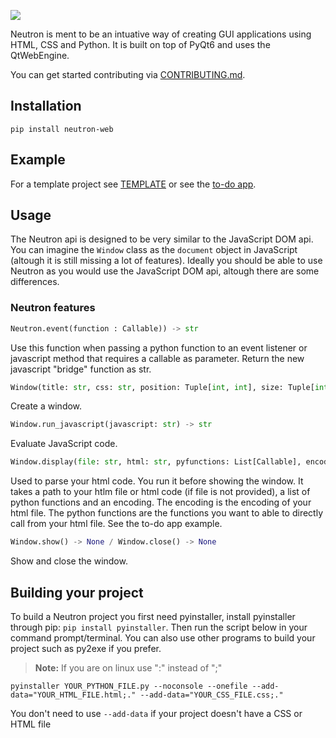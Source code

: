![](https://i.ibb.co/wC9LxYw/Neutron-nobg.png)

Neutron is ment to be an intuative way of creating GUI applications using HTML, CSS and Python. It is built on top of PyQt6 and uses the QtWebEngine.

You can get started contributing via [CONTRIBUTING.md](https://github.com/IanTerzo/Neutron/blob/main/CONTRIBUTING.md).

## Installation

```
pip install neutron-web
```

## Example
For a template project see [TEMPLATE](https://github.com/IanTerzo/Neutron/tree/main/TEMPLATE) or see the [to-do app](https://github.com/IanTerzo/Neutron/tree/main/examples/todo-app).

## Usage
The Neutron api is designed to be very similar to the JavaScript DOM api. You can imagine the `Window` class as the `document` object in JavaScript (altough it is still missing a lot of features). Ideally you should be able to use Neutron as you would use the JavaScript DOM api, altough there are some differences.

### Neutron features

```python
Neutron.event(function : Callable)) -> str
```
Use this function when passing a python function to an event listener or javascript method that requires a callable as parameter. Return the new javascript "bridge" function as str.

```python
Window(title: str, css: str, position: Tuple[int, int], size: Tuple[int, int]) -> Window
```
Create a window.

```python
Window.run_javascript(javascript: str) -> str
```
Evaluate JavaScript code.

```python
Window.display(file: str, html: str, pyfunctions: List[Callable], encoding: str) -> None
```
Used to parse your html code. You run it before showing the window. It takes a path to your htlm file or html code (if file is not provided), a list of python functions and an encoding. The encoding is the encoding of your html file. The python functions are the functions you want to able to directly call from your html file. See the to-do app example.

```python
Window.show() -> None / Window.close() -> None
```
Show and close the window.


## Building your project

To build a Neutron project you first need pyinstaller, install pyinstaller through pip: `pip install pyinstaller`. Then run the script below in your command prompt/terminal. You can also use other programs to build your project such as py2exe if you prefer.

> **Note:** If you are on linux use ":" instead of ";"
```
pyinstaller YOUR_PYTHON_FILE.py --noconsole --onefile --add-data="YOUR_HTML_FILE.html;." --add-data="YOUR_CSS_FILE.css;."
```

You don't need to use `--add-data` if your project doesn't have a CSS or HTML file
